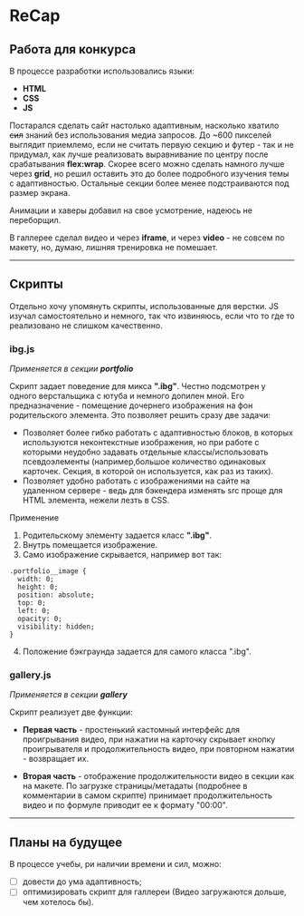 # ReCap 

## Работа для конкурса

В процессе разработки использовались языки:

* **HTML**
* **CSS**
* **JS**

Постарался сделать сайт настолько адаптивным, насколько хватило ~~сил~~ знаний без использования медиа запросов. До ~600 пикселей выглядит приемлемо, если не считать первую секцию и футер - так и не придумал, как лучше реализовать выравнивание по центру после срабатывания **flex:wrap**. Скорее всего можно сделать намного лучше через **grid**, но решил оставить это до более подробного изучения темы с адаптивностью. Остальные секции более менее подстраиваются под размер экрана.

Анимации и хаверы добавил на свое усмотрение, надеюсь не переборщил.

В галлерее сделал видео и через **iframe**, и через **video** - не совсем по макету, но, думаю, лишняя тренировка не помешает.

***

## Скрипты

Отдельно хочу упомянуть скрипты, использованные для верстки. JS изучал самостоятельно и немного, так что извиняюсь, если что то где то реализовано не слишком качественно.

### **ibg.js**

_Применяется в секции ***portfolio***_

Скрипт задает поведение для микса **".ibg"**. Честно подсмотрен у одного верстальщика с ютуба и немного допилен мной. Его предназначение - помещение дочернего изображения на фон родительского элемента. Это позволяет решить сразу две задачи:

* Позволяет более гибко работать с адаптивностью блоков, в которых используются неконтекстные изображения, но при работе с которыми неудобно задавать отдельные классы/использовать псевдоэлементы (например,большое количество одинаковых карточек. Секция, в которой он используется, как раз из таких).
* Позволяет удобно работать с изображениями на сайте на удаленном сервере - ведь для бэкендера изменять src проще для HTML элемента, нежели лезть в CSS.

Применение

1. Родительскому элементу задается класс **".ibg"**.
2. Внутрь помещается изображение.
3. Само изображение скрывается, например вот так:
```
.portfolio__image {
  width: 0;
  height: 0;
  position: absolute;
  top: 0;
  left: 0;
  opacity: 0;
  visibility: hidden;
}
```
4. Положение бэкграунда задается для самого класса ".ibg".

### **gallery.js**

_Применяется в секции ***gallery***_

Скрипт реализует две функции:

* **Первая часть** - простенький кастомный интерфейс для проигрывания видео, при нажатии на карточку скрывает кнопку проигрывателя и продолжительность видео, при повторном нажатии - возвращает их.

* **Вторая часть** - отображение продолжительности видео в секции как на макете. По загрузке страницы/метадаты (подробнее в комментарии в самом скрипте) принимает продолжительность видео и по формуле приводит ее к формату "00:00".

***

## Планы на будущее

В процессе учебы, ри наличии времени и сил, можно:

- [ ] довести до ума адаптивность;
- [ ] оптимизировать скрипт для галлереи (Видео загружаются дольше, чем хотелось бы).